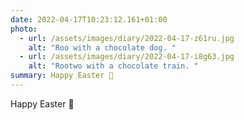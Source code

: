 ```yaml
---
date: 2022-04-17T10:23:12.161+01:00
photo:
  - url: /assets/images/diary/2022-04-17-z61ru.jpg
    alt: "Roo with a chocolate dog. "
  - url: /assets/images/diary/2022-04-17-i8g63.jpg
    alt: "Rootwo with a chocolate train. "
summary: Happy Easter 🐣 
---
```

Happy Easter 🐣 
